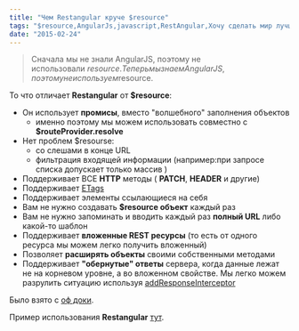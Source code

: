 ```yaml
---
title: "Чем Restangular круче $resource"
tags: "$resource,AngularJs,javascript,RestAngular,Хочу сделать мир лучше"
date: "2015-02-24"
---
```


> Сначала мы не знали AngularJS, поэтому не использовали $resource. Теперь мы знаем AngularJS, поэтому не используем $resource.

То что отличает **Restangular** от **$resource**:

- Он использует **промисы**, вместо "волшебного" заполнения объектов
    - именно поэтому мы можем использовать совместно с **$routeProvider.resolve**
- Нет проблем $resourse:
    - со слешами в конце URL
    - фильтрация входящей информации (например:при запросе списка допускает только массив )
- Поддерживает ВСЕ **HTTP** методы ( **PATCH**, **HEADER** и другие)
- Поддерживает [ETags](https://ru.wikipedia.org/wiki/HTTP_ETag "ru.wikipedia.org")
- Поддерживает элементы ссылающиеся на себя
- Вам не нужно создавать **$resource объект** каждый раз
- Вам не нужно запоминать и вводить каждый раз **полный URL** либо какой-то шаблон
- Поддерживает **вложенные REST ресурсы** (то есть от одного ресурса мы можем легко получить вложенный)
- Позволяет **расширять объекты** своими собственными методами
- Поддерживает **"обернутые" ответы** сервера, когда данные лежат не на корневом уровне, а во вложенном свойстве. Мы легко можем разрулить ситуацию используя [addResponseInterceptor](https://github.com/mgonto/restangular#my-response-is-actually-wrapped-with-some-metadata-how-do-i-get-the-data-in-that-case)

Было взято с [оф доки](https://github.com/mgonto/restangular/blob/master/README.md#differences-with-resource "github.com/mgonto/restangular").

Пример использования **Restangular** [тут](https://plnkr.co/edit/qDRPWa?p=preview).
